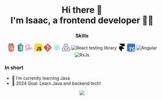 <h1 align='center'>
  Hi there 👋 </br>
   I'm Isaac, a frontend developer 👨‍💻
</h1>

<h3 align='center'>
   Skills
</h3>

<p align='center'>
  <img align='center' alt="HTML5" width="26px" src="https://raw.githubusercontent.com/github/explore/80688e429a7d4ef2fca1e82350fe8e3517d3494d/topics/html/html.png" />
  <img align='center' alt="CSS3" width="26px" src="https://raw.githubusercontent.com/github/explore/80688e429a7d4ef2fca1e82350fe8e3517d3494d/topics/css/css.png"/>
  <img align='center' alt="Sass" width="26px" src="https://raw.githubusercontent.com/github/explore/80688e429a7d4ef2fca1e82350fe8e3517d3494d/topics/sass/sass.png"/>
  <img align="center" alt="JavaScript" width="26px" src="https://github.com/isaacnovaes/isaacnovaes/blob/main/javascript-icon.svg"/>
  <img align="center" alt="Git" width="26px" src="https://github.com/isaacnovaes/isaacnovaes/blob/main/git-icon.svg"/>
  <img align="center" alt="React" width="26px" src="https://raw.githubusercontent.com/github/explore/80688e429a7d4ef2fca1e82350fe8e3517d3494d/topics/react/react.png"/> 
  <img align="center" alt="Redux" width="26px" src="https://github.com/isaacnovaes/isaacnovaes/blob/main/redux-icon.svg"/>  
  <img align="center" alt="React testing library" width="26px" src="https://github.com/isaacnovaes/isaacnovaes/blob/main/react-testing-library-icon.svg"/>
  <img align="center" alt="Framer motion" width="26px" src="https://github.com/isaacnovaes/isaacnovaes/blob/main/framer-icon.svg"/>  
  <img align="center" alt="TypeScript" width="26px" src="https://github.com/isaacnovaes/isaacnovaes/blob/main/typescript-icon.svg"/>  
  <img align="center" alt="Angular" width="26px" src="https://github.com/isaacnovaes/isaacnovaes/blob/main/angular-icon.svg"/>
  <img align="center" alt="RxJs" width="26px" src="https://github.com/isaacnovaes/isaacnovaes/blob/main/rxjs-icon.svg"/>
</p>

### In short

- 🌱 I’m currently learning Java
- 🥅 2024 Goal: Learn Java and backend tech!

<p align='center'>
  <a href="https://www.linkedin.com/in/isaac-novaes-083b041b4">
    <img src="https://img.shields.io/badge/linkedin-%230077B5.svg?&style=for-the-badge&logo=linkedin&logoColor=white" />
  </a>
</p>
